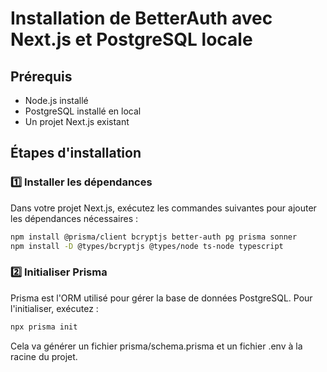 # Installation de BetterAuth avec Next.js et PostgreSQL locale

## Prérequis
- Node.js installé
- PostgreSQL installé en local
- Un projet Next.js existant


## Étapes d'installation

### 1️⃣ Installer les dépendances

Dans votre projet Next.js, exécutez les commandes suivantes pour ajouter les dépendances nécessaires :

```sh
npm install @prisma/client bcryptjs better-auth pg prisma sonner
npm install -D @types/bcryptjs @types/node ts-node typescript
```  

### 2️⃣ Initialiser Prisma
Prisma est l'ORM utilisé pour gérer la base de données PostgreSQL. Pour l'initialiser, exécutez :

```sh
npx prisma init
``` 
Cela va générer un fichier prisma/schema.prisma et un fichier .env à la racine du projet.